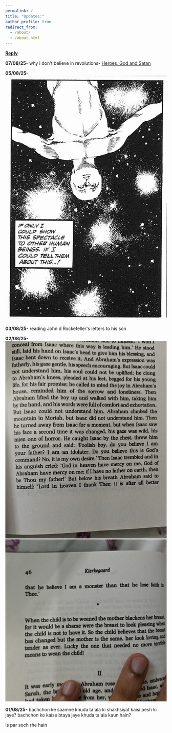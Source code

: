 ```yaml
---
permalink: /
title: "Updates:"
author_profile: true
redirect_from: 
  - /about/
  - /about.html
---
```


[**Reply**](https://docs.google.com/forms/d/e/1FAIpQLSfAAh_KQOIWVdx0PWdmuBx1Rt4vU3xc9UNUM4CgMl4Ckdqe1A/viewform?usp=dialog)


**07/08/25-** why i don't believe in revolutions- [Heroes, God and Satan](/_pages/Heroes,%20God%20and%20Satan.md)

**05/08/25-** 
![image3](/_pages/image3.jpg)

**03/08/25-** reading John d Rockefeller's letters to his son

**02/08/25-**
![image1](/_pages/image1.jpg)
![image2](/_pages/image2.jpg)

**01/08/25-** 
bachchon ke saamne khuda ta'ala ki shakhsiyat kaisi pesh ki jaye? bachchon ko kaise btaya jaye khuda ta'ala kaun hain?

is par soch rhe hain
